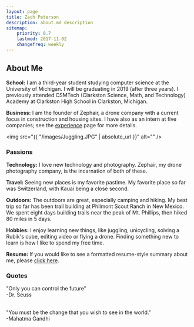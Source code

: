 ```yaml
---
layout: page
title: Zach Peterson
description: about.md description
sitemap:
    priority: 0.7
    lastmod: 2017-11-02
    changefreq: weekly
---
```

## About Me

<b>School:</b> I am a third-year student studying computer science at the University of Michigan. I will be graduating in 2019 (after three years). I previously attended CSMTech (Clarkston Science, Math, and Technology) Academy at Clarkston High School in Clarkston, Michigan.

<b>Business:</b> I am the founder of Zephair, a drone company with a current focus in construction and housing sites. I have also as an intern at five companies; see the <a href = "/experience">experience</a> page for more details.

<span class="image left"><img src="{{ "/images/Juggling.JPG" | absolute_url }}" alt="" /></span>

### Passions
<b>Technology:</b> I love new technology and photography. Zephair, my drone photography company, is the incarnation of both of these.

<b>Travel:</b> Seeing new places is my favorite pastime. My favorite place so far was Switzerland, with Kauai being a close second.

<b>Outdoors:</b> The outdoors are great, especially camping and hiking. My best trip so far has been trail building at Philmont Scout Ranch in New Mexico. We spent eight days building trails near the peak of Mt. Phillips, then hiked 80 miles in 5 days.

<b>Hobbies:</b> I enjoy learning new things, like juggling, unicycling, solving a Rubik's cube, editing video or flying a drone. Finding something new to learn is how I like to spend my free time.

<b>Resume:</b> If you would like to see a formatted resume-style summary about me, please <a href="/assets/files/resume.pdf">click here</a>.


### Quotes
<div class="box">
  "Only you can control the future"<br>
        -Dr. Seuss<br><br>

  "You must be the change that you wish to see in the world."<br>
        -Mahatma Gandhi<br>
</div>
